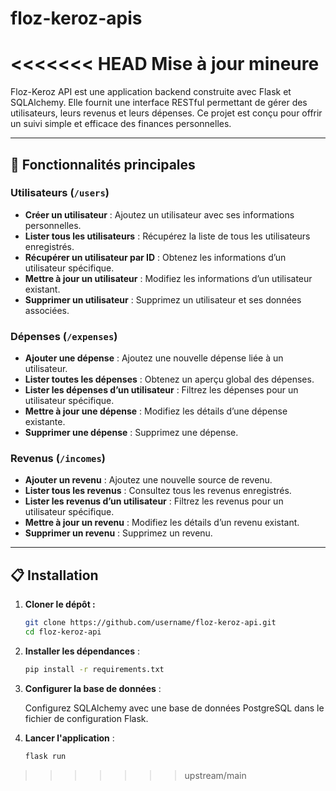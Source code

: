 # floz-keroz-apis
<<<<<<< HEAD
Mise à jour mineure
=======

Floz-Keroz API est une application backend construite avec Flask et SQLAlchemy. Elle fournit une interface RESTful permettant de gérer des utilisateurs, leurs revenus et leurs dépenses. Ce projet est conçu pour offrir un suivi simple et efficace des finances personnelles.

---

## 📑 Fonctionnalités principales

### Utilisateurs (`/users`)

- **Créer un utilisateur** : Ajoutez un utilisateur avec ses informations personnelles.
- **Lister tous les utilisateurs** : Récupérez la liste de tous les utilisateurs enregistrés.
- **Récupérer un utilisateur par ID** : Obtenez les informations d’un utilisateur spécifique.
- **Mettre à jour un utilisateur** : Modifiez les informations d’un utilisateur existant.
- **Supprimer un utilisateur** : Supprimez un utilisateur et ses données associées.

### Dépenses (`/expenses`)

- **Ajouter une dépense** : Ajoutez une nouvelle dépense liée à un utilisateur.
- **Lister toutes les dépenses** : Obtenez un aperçu global des dépenses.
- **Lister les dépenses d’un utilisateur** : Filtrez les dépenses pour un utilisateur spécifique.
- **Mettre à jour une dépense** : Modifiez les détails d’une dépense existante.
- **Supprimer une dépense** : Supprimez une dépense.

### Revenus (`/incomes`)

- **Ajouter un revenu** : Ajoutez une nouvelle source de revenu.
- **Lister tous les revenus** : Consultez tous les revenus enregistrés.
- **Lister les revenus d’un utilisateur** : Filtrez les revenus pour un utilisateur spécifique.
- **Mettre à jour un revenu** : Modifiez les détails d’un revenu existant.
- **Supprimer un revenu** : Supprimez un revenu.

---

## 📋 Installation

1. **Cloner le dépôt :**

   ```bash
   git clone https://github.com/username/floz-keroz-api.git
   cd floz-keroz-api

2. **Installer les dépendances** :  

   ```bash
   pip install -r requirements.txt

3. **Configurer la base de données** :

   Configurez SQLAlchemy avec une base de données PostgreSQL dans le fichier de configuration Flask.

4. **Lancer l'application** :

   ```bash
   flask run
>>>>>>> upstream/main

